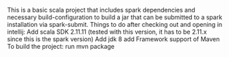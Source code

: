 This is a basic scala project that includes spark dependencies and necessary build-configuration to build a jar that can be submitted to a spark installation via spark-submit.
Things to do after checking out and opening in intellij:
    Add scala SDK 2.11.11 (tested with this version, it has to be 2.11.x since this is the spark version)
    Add jdk 8
    add Framework support of Maven
To build the project:
    run mvn package